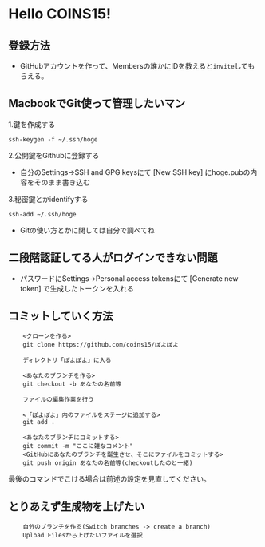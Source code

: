 # Hello COINS15!

## 登録方法

* GitHubアカウントを作って、Membersの誰かにIDを教えると`invite`してもらえる。

## MacbookでGit使って管理したいマン

1.鍵を作成する

`ssh-keygen -f ~/.ssh/hoge`

2.公開鍵をGithubに登録する

* 自分のSettings&rarr;SSH and GPG keysにて \[New SSH key\] にhoge.pubの内容をそのまま書き込む

3.秘密鍵とかidentifyする

`ssh-add ~/.ssh/hoge`

* Gitの使い方とかに関しては自分で調べてね

## 二段階認証してる人がログインできない問題

* パスワードにSettings&rarr;Personal access tokensにて \[Generate new token\] で生成したトークンを入れる

## コミットしていく方法

```
    <クローンを作る>
    git clone https://github.com/coins15/ぽよぽよ
    
    ディレクトリ「ぽよぽよ」に入る
    
    <あなたのブランチを作る>
    git checkout -b あなたの名前等
    
    ファイルの編集作業を行う
    
    <「ぽよぽよ」内のファイルをステージに追加する>
    git add .
    
    <あなたのブランチにコミットする>
    git commit -m "ここに雑なコメント"
    <GitHubにあなたのブランチを誕生させ、そこにファイルをコミットする>
    git push origin あなたの名前等(checkoutしたのと一緒)
```

最後のコマンドでこける場合は前述の設定を見直してください。

## とりあえず生成物を上げたい

```
    自分のブランチを作る(Switch branches -> create a branch)
    Upload Filesから上げたいファイルを選択
```
